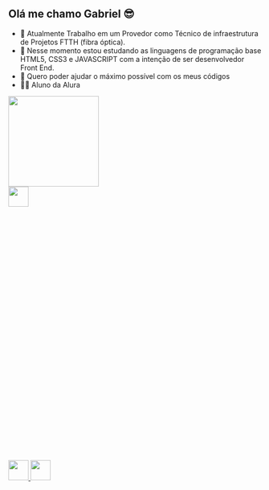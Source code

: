 ## Olá me chamo Gabriel 😎

- 🔭 Atualmente Trabalho em um Provedor como Técnico de infraestrutura de Projetos FTTH (fibra óptica).
- 🌱 Nesse momento estou estudando as linguagens de programação base HTML5, CSS3 e JAVASCRIPT com a intenção de ser desenvolvedor Front End.
- 👯 Quero poder ajudar o máximo possível com os meus códigos 
- 👨‍🎓 Aluno da Alura 

<div>
  <a href="https://github.com/LucenaFrontEnd">
  <img height = "180em" src = "https://github-readme-stats.vercel.app/api?username=LucenaFrontEnd&show_icons=true&theme=dark&include_all_commits=true&count_private=true" />
  
</div>
<div>
  <link rel="stylesheet" href="https://cdn.jsdelivr.net/gh/devicons/devicon@v2.14.0/devicon.min.css">
  <i class="devicon-css3-plain-wordmark colored"></i>
  <img height="40px" width="40px" src="https://cdn.jsdelivr.net/gh/devicons/devicon/icons/css3/css3-original-wordmark.svg" />
  <svg viewBox = "0 0 128 128">
  <svg viewBox="0 0 128 128">
  <link rel="stylesheet" href="https://cdn.jsdelivr.net/gh/devicons/devicon@v2.14.0/devicon.min.css">
  <i class="devicon-html5-plain-wordmark"></i>
  <img height="40px" width="40px" src="https://cdn.jsdelivr.net/gh/devicons/devicon/icons/html5/html5-plain-wordmark.svg" />
  <link rel="stylesheet" href="https://cdn.jsdelivr.net/gh/devicons/devicon@v2.14.0/devicon.min.css">
  <i class="devicon-javascript-plain"></i>
  <img height="40px" width="40px" src="https://cdn.jsdelivr.net/gh/devicons/devicon/icons/javascript/javascript-plain.svg" />
</svg>
</div>


